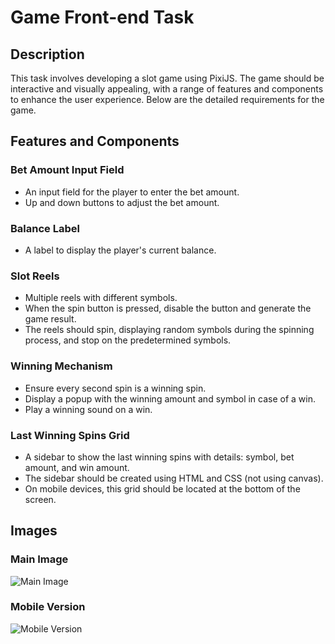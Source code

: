 # Game Front-end Task

## Description

This task involves developing a slot game using PixiJS. The game should be interactive and visually appealing, with a range of features and components to enhance the user experience. Below are the detailed requirements for the game.

## Features and Components

### Bet Amount Input Field
- An input field for the player to enter the bet amount.
- Up and down buttons to adjust the bet amount.

### Balance Label
- A label to display the player's current balance.

### Slot Reels
- Multiple reels with different symbols.
- When the spin button is pressed, disable the button and generate the game result.
- The reels should spin, displaying random symbols during the spinning process, and stop on the predetermined symbols.

### Winning Mechanism
- Ensure every second spin is a winning spin.
- Display a popup with the winning amount and symbol in case of a win.
- Play a winning sound on a win.

### Last Winning Spins Grid
- A sidebar to show the last winning spins with details: symbol, bet amount, and win amount.
- The sidebar should be created using HTML and CSS (not using canvas).
- On mobile devices, this grid should be located at the bottom of the screen.

## Images

### Main Image
![Main Image](https://i.ibb.co/Jz6WBPC/Untitled.png)

### Mobile Version
![Mobile Version](https://i.ibb.co/4Mjpx2k/Untitled2.png)
